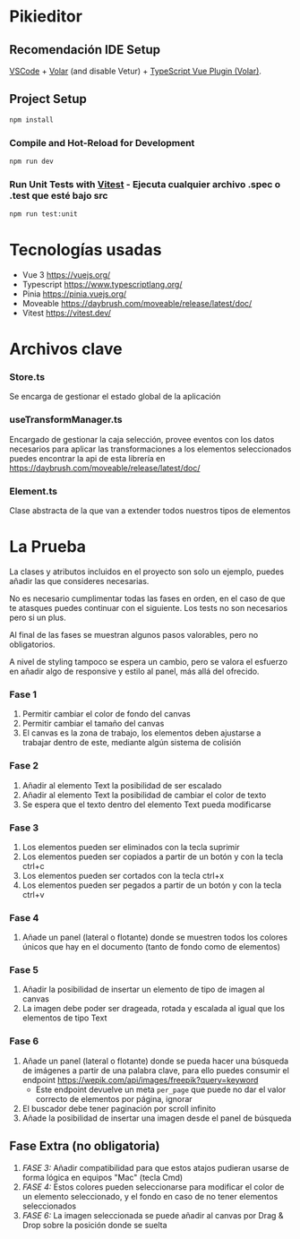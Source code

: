 # Pikieditor

## Recomendación IDE Setup

[VSCode](https://code.visualstudio.com/) + [Volar](https://marketplace.visualstudio.com/items?itemName=Vue.volar) (and disable Vetur) + [TypeScript Vue Plugin (Volar)](https://marketplace.visualstudio.com/items?itemName=Vue.vscode-typescript-vue-plugin).

## Project Setup

```sh
npm install
```

### Compile and Hot-Reload for Development

```sh
npm run dev
```


### Run Unit Tests with [Vitest](https://vitest.dev/) - Ejecuta cualquier archivo .spec o .test que esté bajo src

```sh
npm run test:unit
```


# Tecnologías usadas
- Vue 3 https://vuejs.org/
- Typescript https://www.typescriptlang.org/
- Pinia https://pinia.vuejs.org/
- Moveable https://daybrush.com/moveable/release/latest/doc/
- Vitest https://vitest.dev/

# Archivos clave

### Store.ts

Se encarga de gestionar el estado global de la aplicación

### useTransformManager.ts

Encargado de gestionar la caja selección, provee eventos con los datos necesarios para aplicar las transformaciones a los elementos seleccionados
puedes encontrar la api de esta librería en https://daybrush.com/moveable/release/latest/doc/

### Element.ts

Clase abstracta de la que van a extender todos nuestros tipos de elementos

# La Prueba

La clases y atributos incluidos en el proyecto son solo un ejemplo, puedes añadir las que consideres necesarias.

No es necesario cumplimentar todas las fases en orden, en el caso de que te atasques puedes continuar con el siguiente.
Los tests no son necesarios pero si un plus.

Al final de las fases se muestran algunos pasos valorables, pero no obligatorios.

A nivel de styling tampoco se espera un cambio, pero se valora el esfuerzo en añadir algo de responsive y estilo al panel, más allá del ofrecido.

### Fase 1
 1. Permitir cambiar el color de fondo del canvas
 2. Permitir cambiar el tamaño del canvas
 3. El canvas es la zona de trabajo, los elementos deben ajustarse a trabajar dentro de este, mediante algún sistema de colisión

### Fase 2
 1. Añadir al elemento Text la posibilidad de ser escalado
 2. Añadir al elemento Text la posibilidad de cambiar el color de texto
 3. Se espera que el texto dentro del elemento Text pueda modificarse

### Fase 3
 1. Los elementos pueden ser eliminados con la tecla suprimir
 2. Los elementos pueden ser copiados a partir de un botón y con la tecla ctrl+c
 3. Los elementos pueden ser cortados con la tecla ctrl+x
 4. Los elementos pueden ser pegados a partir de un botón y con la tecla ctrl+v

### Fase 4
 1. Añade un panel (lateral o flotante) donde se muestren todos los colores únicos que hay en el documento (tanto de fondo como de elementos)

### Fase 5
 1. Añadir la posibilidad de insertar un elemento de tipo de imagen al canvas
 2. La imagen debe poder ser drageada, rotada y escalada al igual que los elementos de tipo Text

### Fase 6
 1. Añade un panel (lateral o flotante) donde se pueda hacer una búsqueda de imágenes a partir de una palabra clave, para ello puedes consumir el endpoint https://wepik.com/api/images/freepik?query=keyword
    - Este endpoint devuelve un meta `per_page` que puede no dar el valor correcto de elementos por página, ignorar
 2. El buscador debe tener paginación por scroll infinito
 3. Añade la posibilidad de insertar una imagen desde el panel de búsqueda

 ## Fase Extra (no obligatoria)
 
 1. _FASE 3:_ Añadir compatibilidad para que estos atajos pudieran usarse de forma lógica en equipos "Mac" (tecla Cmd)
 2. _FASE 4:_ Estos colores pueden seleccionarse para modificar el color de un elemento seleccionado, y el fondo en caso de no tener elementos seleccionados
 3. _FASE 6:_ La imagen seleccionada se puede añadir al canvas por Drag & Drop sobre la posición donde se suelta
